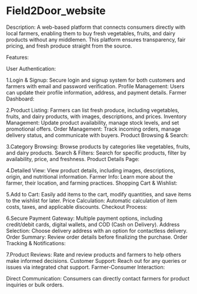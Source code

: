 # Field2Door_website

Description:
A web-based platform that connects consumers directly with local farmers, enabling them to buy fresh vegetables, fruits, and dairy products without any middlemen. This platform ensures transparency, fair pricing, and fresh produce straight from the source.


Features:

User Authentication:

1.Login & Signup: Secure login and signup system for both customers and farmers with email and password verification.
Profile Management: Users can update their profile information, address, and payment details.
Farmer Dashboard:

2.Product Listing: Farmers can list fresh produce, including vegetables, fruits, and dairy products, with images, descriptions, and prices.
Inventory Management: Update product availability, manage stock levels, and set promotional offers.
Order Management: Track incoming orders, manage delivery status, and communicate with buyers.
Product Browsing & Search:

3.Category Browsing: Browse products by categories like vegetables, fruits, and dairy products.
Search & Filters: Search for specific products, filter by availability, price, and freshness.
Product Details Page:

4.Detailed View: View product details, including images, descriptions, origin, and nutritional information.
Farmer Info: Learn more about the farmer, their location, and farming practices.
Shopping Cart & Wishlist:

5.Add to Cart: Easily add items to the cart, modify quantities, and save items to the wishlist for later.
Price Calculation: Automatic calculation of item costs, taxes, and applicable discounts.
Checkout Process:

6.Secure Payment Gateway: Multiple payment options, including credit/debit cards, digital wallets, and COD (Cash on Delivery).
Address Selection: Choose delivery address with an option for contactless delivery.
Order Summary: Review order details before finalizing the purchase.
Order Tracking & Notifications:

7.Product Reviews: Rate and review products and farmers to help others make informed decisions.
Customer Support: Reach out for any queries or issues via integrated chat support.
Farmer-Consumer Interaction:

Direct Communication: Consumers can directly contact farmers for product inquiries or bulk orders.
